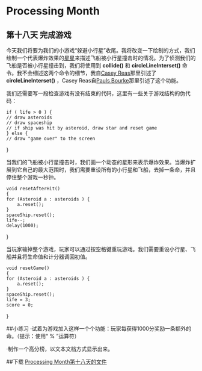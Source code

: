 Processing Month
=====
第十八天 **完成游戏**
----

今天我们将要为我们的小游戏“躲避小行星”收尾。我将改变一下绘制的方式，我们绘制一个代表爆炸效果的[星星](http://vormplus.be/blog/article/processing-month-day-4-stars)来描述飞船被小行星撞击时的情况。为了侦测我们的飞船是否被小行星撞击到，我们将使用到 **collide()** 和 **circleLineInterset()** 命令。我不会细述这两个命令的细节，我自[Casey Reas](http://www.openprocessing.org/visuals/?visualID=8009)那里引述了 **circleLineInterset()** ，Casey Reas自[Pauls Bourke](http://local.wasp.uwa.edu.au/~pbourke/geometry/sphereline/raysphere.c)那里引述了这个功能。

我们还需要写一段检查游戏有没有结束的代码，这里有一些关于游戏结构的伪代码：

	if ( life > 0 ) {
	// draw asteroids	
	// draw spaceship
	// if ship was hit by asteroid, draw star and reset game
	} else {
	// draw "game over" to the screen
}

当我们的飞船被小行星撞击时，我们画一个动态的星形来表示爆炸效果。当爆炸扩展到它自己的最大范围时，我们需要重设所有的小行星和飞船，去掉一条命，并且停住整个游戏一秒钟。

	void resetAfterHit()
	{
    for (Asteroid a : asteroids ) {
        a.reset();
    }
    spaceShip.reset();
    life--;
    delay(1000);
}

当玩家输掉整个游戏，玩家可以通过按空格键重玩游戏。我们需要重设小行星、飞船并且将生命值和计分器调回初值。

	void resetGame()
	{
    for (Asteroid a : asteroids ) {
        a.reset();
    }
    spaceShip.reset();
    life = 3;
    score = 0;
}

##小练习
·试着为游戏加入这样一个个功能：玩家每获得1000分奖励一条额外的命。（提示：使用“ % ”运算符）

·制作一个高分榜，以文本文档方式显示出来。

##下载
[Processing Month第十八天的文件](http://img.vormplus.be/downloads/processing_month_day_018.zip)